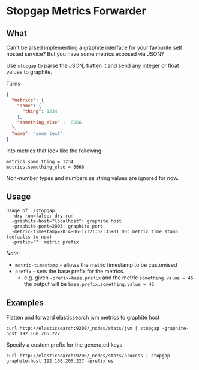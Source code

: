 # Stopgap Metrics Forwarder

## What
Can't be arsed implementing a graphite interface for your favourite 
self hosted service? But you have some metrics exposed via JSON?

Use `stopgap` to parse the JSON, flatten it and send any integer or float values to graphite.


Turns
```json
{
  "metrics": {
    "some": {
      "thing": 1234
    },
    "something_else" :  6666
  },
  "name": "some text"
}
```
into metrics that look like the following
```
metrics.some.thing = 1234
metrics.something_else = 6666
```

Non-number types and numbers as string values are ignored for now.

## Usage
```
Usage of ./stopgap:
  -dry-run=false: dry run
  -graphite-host="localhost": graphite host
  -graphite-port=2003: graphite port
  -metric-timestamp=2014-06-17T21:52:33+01:00: metric time stamp (defaults to now)
  -prefix="": metric prefix
```

*Note:*
* `metric-timestamp` - allows the metric timestamp to be customised
* `prefix` - sets the base prefix for the metrics.
  * e.g. given `-prefix=base.prefix` and the metric `something.value = 46` the output will be `base.prefix.something.value = 46`

## Examples
Flatten and forward elasticsearch jvm metrics to graphite host
```
curl http://elasticsearch:9200/_nodes/stats/jvm | stopgap -graphite-host 192.168.205.227
```

Specify a custom prefix for the generated keys
```
curl http://elasticsearch:9200/_nodes/stats/process | stopgap -graphite-host 192.168.205.227 -prefix es
```
